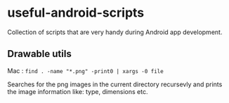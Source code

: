 # useful-android-scripts
Collection of scripts that are very handy during Android app development.

## Drawable utils

Mac : `find . -name "*.png" -print0 | xargs -0 file`

Searches for the png images in the current directory recursevly and prints the image information like: type, dimensions etc.

